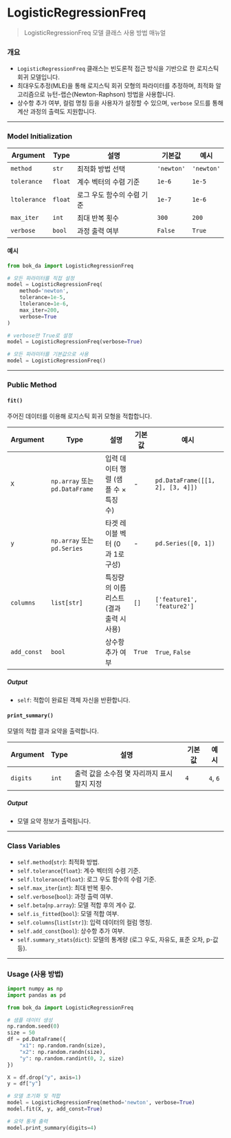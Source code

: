 # LogisticRegressionFreq

> LogisticRegressionFreq 모델 클래스 사용 방법 매뉴얼

### 개요
- `LogisticRegressionFreq` 클래스는 빈도론적 접근 방식을 기반으로 한 로지스틱 회귀 모델입니다.
- 최대우도추정(MLE)을 통해 로지스틱 회귀 모형의 파라미터를 추정하며, 최적화 알고리즘으로 뉴턴-랩슨(Newton-Raphson) 방법을 사용합니다.
- 상수항 추가 여부, 컬럼 명칭 등을 사용자가 설정할 수 있으며, `verbose` 모드를 통해 계산 과정의 출력도 지원합니다.

---

### Model Initialization

| **Argument**   | **Type** | **설명**                                   | **기본값** | **예시**      |
| -------------- | -------- | ------------------------------------------ | ---------- | ------------- |
| `method`       | `str`    | 최적화 방법 선택                           | `'newton'` | `'newton'`    |
| `tolerance`    | `float`  | 계수 벡터의 수렴 기준                      | `1e-6`     | `1e-5`        |
| `ltolerance`   | `float`  | 로그 우도 함수의 수렴 기준                 | `1e-7`     | `1e-6`        |
| `max_iter`     | `int`    | 최대 반복 횟수                             | `300`      | `200`         |
| `verbose`      | `bool`   | 과정 출력 여부                             | `False`    | `True`        |

#### 예시
```python
from bok_da import LogisticRegressionFreq

# 모든 파라미터를 직접 설정
model = LogisticRegressionFreq(
    method='newton',
    tolerance=1e-5,
    ltolerance=1e-6,
    max_iter=200,
    verbose=True
)

# verbose만 True로 설정
model = LogisticRegressionFreq(verbose=True)

# 모든 파라미터를 기본값으로 사용
model = LogisticRegressionFreq()
```

---

### Public Method

#### `fit()`
주어진 데이터를 이용해 로지스틱 회귀 모형을 적합합니다.

| **Argument**  | **Type**                   | **설명**                   | **기본값** | **예시**                        |
| ------------- | -------------------------- | -------------------------- | ---------- | ------------------------------- |
| `X`           | `np.array` 또는 `pd.DataFrame`| 입력 데이터 행렬 (샘플 수 × 특징 수)            | -          | `pd.DataFrame([[1, 2], [3, 4]])`|
| `y`           | `np.array` 또는 `pd.Series`   | 타겟 레이블 벡터 (0과 1로 구성)          | -          | `pd.Series([0, 1])`             |
| `columns`     | `list[str]`                 | 특징량의 이름 리스트 (결과 출력 시 사용)                   | `[]` | `['feature1', 'feature2']`  |
| `add_const`   | `bool`                      | 상수항 추가 여부            | `True`     | `True`, `False`                 |

##### Output
- `self`: 적합이 완료된 객체 자신을 반환합니다.

<!-- #### `get_beta()`
적합된 모델의 계수를 반환합니다.

| **Argument** | **Type** | **설명**                     | **기본값** | **예시** |
| ------------ | -------- | ---------------------------- | ---------- | -------- |
| `series`     | `bool`   | 계수를 Pandas Series로 반환할지 여부 | `True`     | `True`    |

##### Output
- `pd.Series` 또는 `dict`: 모델 계수 (Pandas Series 또는 딕셔너리 형태).

#### `get_beta_table()`
회귀 계수 테이블을 반환합니다. 이는 모델 요약 시 출력되는 계수 테이블의 데이터입니다.

| **Argument** | **Type** | **설명**                   | **기본값** | **예시** |
| ------------ | -------- | -------------------------- | ---------- | -------- |
| `df`         | `bool`   | 결과를 DataFrame으로 반환할지 여부 | `True`     | `True`    |

##### Output
- `pd.DataFrame` 또는 `dict`: 계수 테이블.

#### `get_fit_stats()`
모델 적합 통계량을 반환합니다.

| **Argument** | **Type** | **설명**                      | **기본값** | **예시** |
| ------------ | -------- | ----------------------------- | ---------- | -------- |
| `series`     | `bool`   | 통계량을 Pandas Series로 반환할지 여부 | `True`     | `True`    |

##### Output
- `pd.Series` 또는 `dict`: 적합 통계량. -->

#### `print_summary()`
모델의 적합 결과 요약을 출력합니다.

| **Argument** | **Type** | **설명**                              | **기본값** | **예시** |
| ------------ | -------- | ------------------------------------- | ---------- | -------- |
| `digits`     | `int`    | 출력 값을 소수점 몇 자리까지 표시할지 지정 | `4`        | `4`, `6` |

##### Output
- 모델 요약 정보가 출력됩니다.

---

### Class Variables

- `self.method`(`str`): 최적화 방법.
- `self.tolerance`(`float`): 계수 벡터의 수렴 기준.
- `self.ltolerance`(`float`): 로그 우도 함수의 수렴 기준.
- `self.max_iter`(`int`): 최대 반복 횟수.
- `self.verbose`(`bool`): 과정 출력 여부.
- `self.beta`(`np.array`): 모델 적합 후의 계수 값.
- `self.is_fitted`(`bool`): 모델 적합 여부.
- `self.columns`(`list[str]`): 입력 데이터의 컬럼 명칭.
- `self.add_const`(`bool`): 상수항 추가 여부.
- `self.summary_stats`(`dict`): 모델의 통계량 (로그 우도, 자유도, 표준 오차, p-값 등).


---

### Usage (사용 방법)

```python
import numpy as np
import pandas as pd

from bok_da import LogisticRegressionFreq

# 샘플 데이터 생성
np.random.seed(0)
size = 50
df = pd.DataFrame({
    "x1": np.random.randn(size),
    "x2": np.random.randn(size),
    "y": np.random.randint(0, 2, size)
})

X = df.drop("y", axis=1)
y = df["y"]

# 모델 초기화 및 적합
model = LogisticRegressionFreq(method='newton', verbose=True)
model.fit(X, y, add_const=True)

# 요약 통계 출력
model.print_summary(digits=4)
```

